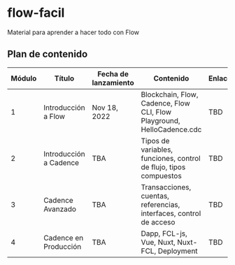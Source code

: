 # flow-facil
Material para aprender a hacer todo con Flow

## Plan de contenido

| Módulo | Título | Fecha de lanzamiento | Contenido | Enlace |
| --- | --- | --- | --- | --- |
| 1 | Introducción a Flow | Nov 18, 2022 | Blockchain, Flow, Cadence, Flow CLI, Flow Playground, HelloCadence.cdc | TBD |
| 2 | Introducción a Cadence | TBA  | Tipos de variables, funciones, control de flujo, tipos compuestos | TBD |
| 3 | Cadence Avanzado | TBA | Transacciones, cuentas, referencias, interfaces, control de acceso | TBD |
| 4 | Cadence en Producción | TBA | Dapp, FCL-js, Vue, Nuxt, Nuxt-FCL, Deployment | TBD |

